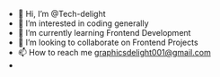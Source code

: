 - 👋 Hi, I’m @Tech-delight
- 👀 I’m interested in coding generally
- 🌱 I’m currently learning Frontend Development
- 💞️ I’m looking to collaborate on Frontend Projects
- 📫 How to reach me graphicsdelight001@gmail.com
- 

<!---
Tech-delight/Tech-delight is a ✨ special ✨ repository because its `README.md` (this file) appears on your GitHub profile.
You can click the Preview link to take a look at your changes.
--->
